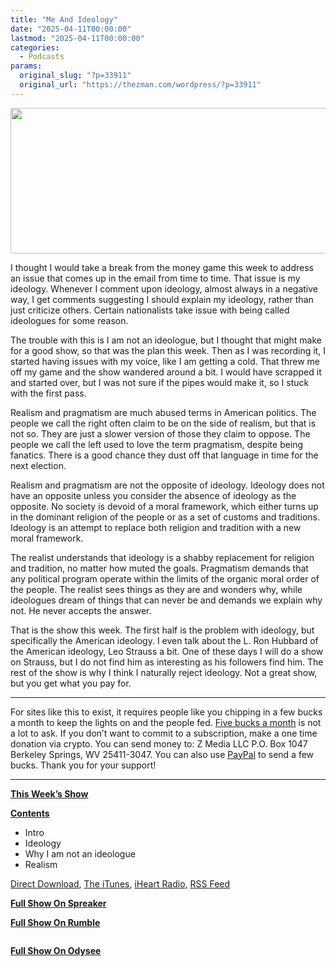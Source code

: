 ```yaml
---
title: "Me And Ideology"
date: "2025-04-11T00:00:00"
lastmod: "2025-04-11T00:00:00"
categories:
  - Podcasts
params:
  original_slug: "?p=33911"
  original_url: "https://thezman.com/wordpress/?p=33911"
---
```


[<img
src="http://thezman.com/wordpress/wp-content/uploads/2018/01/Power-Hour.png"
decoding="async" width="600" height="233" />](http://thezman.com/wordpress/wp-content/uploads/2018/01/Power-Hour.png)

I thought I would take a break from the money game this week to address
an issue that comes up in the email from time to time. That issue is my
ideology. Whenever I comment upon ideology, almost always in a negative
way, I get comments suggesting I should explain my ideology, rather than
just criticize others. Certain nationalists take issue with being called
ideologues for some reason.

The trouble with this is I am not an ideologue, but I thought that might
make for a good show, so that was the plan this week. Then as I was
recording it, I started having issues with my voice, like I am getting a
cold. That threw me off my game and the show wandered around a bit. I
would have scrapped it and started over, but I was not sure if the pipes
would make it, so I stuck with the first pass.

Realism and pragmatism are much abused terms in American politics. The
people we call the right often claim to be on the side of realism, but
that is not so. They are just a slower version of those they claim to
oppose. The people we call the left used to love the term pragmatism,
despite being fanatics. There is a good chance they dust off that
language in time for the next election.

Realism and pragmatism are not the opposite of ideology. Ideology does
not have an opposite unless you consider the absence of ideology as the
opposite. No society is devoid of a moral framework, which either turns
up in the dominant religion of the people or as a set of customs and
traditions. Ideology is an attempt to replace both religion and
tradition with a new moral framework.

The realist understands that ideology is a shabby replacement for
religion and tradition, no matter how muted the goals. Pragmatism
demands that any political program operate within the limits of the
organic moral order of the people. The realist sees things as they are
and wonders why, while ideologues dream of things that can never be and
demands we explain why not. He never accepts the answer.

That is the show this week. The first half is the problem with ideology,
but specifically the American ideology. I even talk about the L. Ron
Hubbard of the American ideology, Leo Strauss a bit. One of these days I
will do a show on Strauss, but I do not find him as interesting as his
followers find him. The rest of the show is why I think I naturally
reject ideology. Not a great show, but you get what you pay for.

------------------------------------------------------------------------

For sites like this to exist, it requires people like you chipping in a
few bucks a month to keep the lights on and the people fed.
<a href="https://www.subscribestar.com/the-z-blog"
rel="noopener noreferrer" target="_blank">Five bucks a month</a> is not
a lot to ask. If you don’t want to commit to a subscription, make a one
time donation via crypto. You can send money to: Z Media LLC P.O. Box
1047 Berkeley Springs, WV 25411-3047. You can also use <a
href="https://www.paypal.com/cgi-bin/webscr?cmd=_s-xclick&amp;hosted_button_id=UDAS2Q8JYA6CN&amp;source=url"
rel="noopener noreferrer" target="_blank">PayPal</a> to send a few
bucks. Thank you for your support!

------------------------------------------------------------------------

**<u>This Week’s Show</u>**

**<u>Contents</u>**

-   Intro
-   Ideology
-   Why I am not an ideologue
-   Realism

<a href="https://api.spreaker.com/v2/episodes/65531298/download.mp3"
rel="noopener" target="_blank">Direct Download</a>, <a
href="https://itunes.apple.com/us/podcast/the-z-blog-power-hour/id1262799640?mt=2"
rel="noopener noreferrer" target="_blank">The iTunes</a>,
<a href="https://www.iheart.com/podcast/the-z-blog-power-hour-29246491/"
rel="noopener noreferrer" target="_blank">iHeart Radio,</a>
<a href="https://www.spreaker.com/show/2589657/episodes/feed"
rel="noopener noreferrer" target="_blank">RSS Feed</a>

**<u>Full Show On Spreaker</u>**

**<u>Full Show On Rumble</u>**

<span class="mce_SELRES_start" mce-type="bookmark"
style="display: inline-block; width: 0px; overflow: hidden; line-height: 0;">﻿</span>

**<u>Full Show On Odysee</u>**

<span class="mce_SELRES_start" mce-type="bookmark"
style="display: inline-block; width: 0px; overflow: hidden; line-height: 0;">﻿</span>
